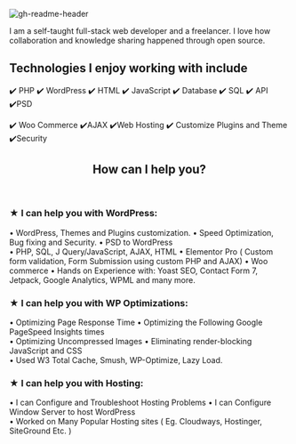 

![gh-readme-header](https://user-images.githubusercontent.com/79042824/200102304-20cd4643-b28b-415d-9444-76f2620fff3c.png)

I am a self-taught full-stack web developer and a freelancer.  I love how collaboration and knowledge sharing happened through open source. 


 
<!DOCTYPE html>
<html lang="en">
<head>

<meta charset="utf-8">
<meta name="viewport" content="width=device-width, initial-scale=1">

</head>
<body>

<h2>Technologies I enjoy working with include</h2>
<p>✔️ PHP		✔️ WordPress 	✔️ HTML 	✔️ JavaScript 
✔️ Database 	✔️ SQL	 		✔️ API	 	✔️PSD
  </p>
<p>✔️ Woo Commerce 			✔️AJAX		 ✔️Web Hosting 
✔️ Customize Plugins and Theme  			✔️Security</p>

<header>
  <h2>How can I help you?</h2>
</header>

<section>

  
  <article>
    <h3>★ I can help you with WordPress:</h3>
    <p>• WordPress, Themes and Plugins customization.
• Speed Optimization, Bug fixing and Security.
• PSD to WordPress  <br>
• PHP, SQL, J Query/JavaScript, AJAX, HTML
• Elementor Pro ( Custom form validation, Form Submission using custom PHP and AJAX)
• Woo commerce
• Hands on Experience with: Yoast SEO, Contact Form 7, Jetpack, Google Analytics, WPML and many more.</p>
   
  </article>
 
 
 
 <article>
    <h3>★ I can help you with WP Optimizations:</h3>
    <p>
  
  • Optimizing Page Response Time
• Optimizing the Following Google PageSpeed Insights times <br>
• Optimizing Uncompressed Images
• Eliminating render-blocking JavaScript and CSS  <br>
• Used W3 Total Cache, Smush, WP-Optimize, Lazy Load.
   </p>
   
  </article>
 
  <article>
    <h3>★ I can help you with Hosting:</h3>
    <p>
  
• I can Configure and Troubleshoot Hosting Problems
• I can Configure Window Server to host WordPress   <br>
• Worked on Many Popular Hosting sites
( Eg. Cloudways, Hostinger, SiteGround Etc. )
   </p>
   
  </article>
 
 
</section>


</body>
</html>







